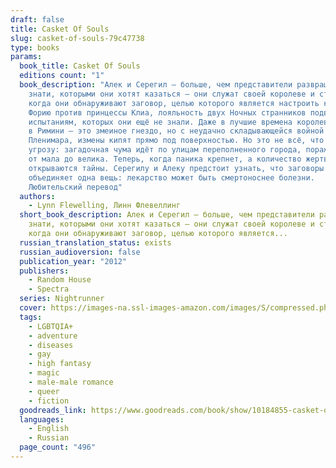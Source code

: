 ```yaml
---
draft: false
title: Casket Of Souls
slug: casket-of-souls-79c47738
type: books
params:
  book_title: Casket Of Souls
  editions count: "1"
  book_description: "Алек и Серегил — больше, чем представители развращённой
    знати, которыми они хотят казаться — они служат своей королеве и стране. Но
    когда они обнаруживают заговор, целью которого является настроить королеву
    Форию против принцессы Клиа, лояльность двух Ночных странников подвергается
    испытаниям, которых они ещё не знали. Даже в лучшие времена королевский двор
    в Римини — это змеиное гнездо, но с неудачно складывающейся войной против
    Пленимара, измены кипят прямо под поверхностью. Но это не всё, что несёт
    угрозу: загадочная чума идёт по улицам переполненного города, поражая всех
    от мала до велика. Теперь, когда паника крепнет, а количество жертв растёт,
    открываются тайны. Серегилу и Алеку предстоит узнать, что заговоры и чуму
    объединяет одна вещь: лекарство может быть смертоноснее болезни.
    Любительский перевод"
  authors:
    - Lynn Flewelling, Линн Флевеллинг
  short_book_description: Алек и Серегил — больше, чем представители развращённой
    знати, которыми они хотят казаться — они служат своей королеве и стране. Но
    когда они обнаруживают заговор, целью которого является...
  russian_translation_status: exists
  russian_audioversion: false
  publication_year: "2012"
  publishers:
    - Random House
    - Spectra
  series: Nightrunner
  cover: https://images-na.ssl-images-amazon.com/images/S/compressed.photo.goodreads.com/books/1388342261i/10184855.jpg
  tags:
    - LGBTQIA+
    - adventure
    - diseases
    - gay
    - high fantasy
    - magic
    - male-male romance
    - queer
    - fiction
  goodreads_link: https://www.goodreads.com/book/show/10184855-casket-of-souls
  languages:
    - English
    - Russian
  page_count: "496"
---
```

